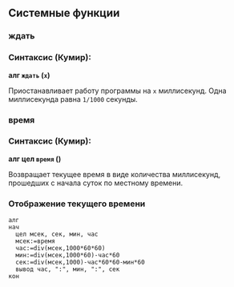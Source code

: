 ## Системные функции

### ждать

### Синтаксис (Кумир):

**алг `ждать` (`x`)**

Приостанавливает работу программы на `x` миллисекунд. Одна миллисекунда равна `1/1000` секунды.

### время

### Синтаксис (Кумир):

**алг цел `время` ()**

Возвращает текущее время в виде количества миллисекунд, прошедших с начала суток по местному времени.

### Отображение текущего времени

```кумир
алг
нач
  цел мсек, сек, мин, час
  мсек:=время
  час:=div(мсек,1000*60*60)
  мин:=div(мсек,1000*60)-час*60
  сек:=div(мсек,1000)-час*60*60-мин*60
  вывод час, ":", мин, ":", сек
кон
```